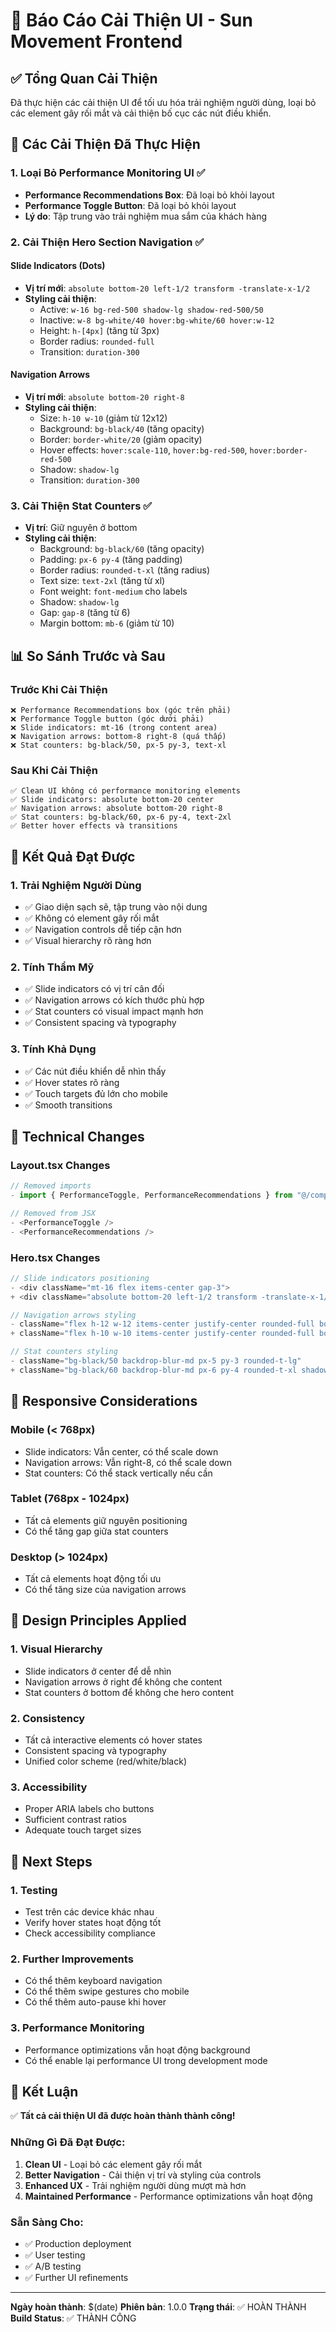# 🎨 Báo Cáo Cải Thiện UI - Sun Movement Frontend

## ✅ Tổng Quan Cải Thiện

Đã thực hiện các cải thiện UI để tối ưu hóa trải nghiệm người dùng, loại bỏ các element gây rối mắt và cải thiện bố cục các nút điều khiển.

## 🚀 Các Cải Thiện Đã Thực Hiện

### 1. **Loại Bỏ Performance Monitoring UI** ✅
- **Performance Recommendations Box**: Đã loại bỏ khỏi layout
- **Performance Toggle Button**: Đã loại bỏ khỏi layout
- **Lý do**: Tập trung vào trải nghiệm mua sắm của khách hàng

### 2. **Cải Thiện Hero Section Navigation** ✅

#### Slide Indicators (Dots)
- **Vị trí mới**: `absolute bottom-20 left-1/2 transform -translate-x-1/2`
- **Styling cải thiện**:
  - Active: `w-16 bg-red-500 shadow-lg shadow-red-500/50`
  - Inactive: `w-8 bg-white/40 hover:bg-white/60 hover:w-12`
  - Height: `h-[4px]` (tăng từ 3px)
  - Border radius: `rounded-full`
  - Transition: `duration-300`

#### Navigation Arrows
- **Vị trí mới**: `absolute bottom-20 right-8`
- **Styling cải thiện**:
  - Size: `h-10 w-10` (giảm từ 12x12)
  - Background: `bg-black/40` (tăng opacity)
  - Border: `border-white/20` (giảm opacity)
  - Hover effects: `hover:scale-110`, `hover:bg-red-500`, `hover:border-red-500`
  - Shadow: `shadow-lg`
  - Transition: `duration-300`

### 3. **Cải Thiện Stat Counters** ✅
- **Vị trí**: Giữ nguyên ở bottom
- **Styling cải thiện**:
  - Background: `bg-black/60` (tăng opacity)
  - Padding: `px-6 py-4` (tăng padding)
  - Border radius: `rounded-t-xl` (tăng radius)
  - Text size: `text-2xl` (tăng từ xl)
  - Font weight: `font-medium` cho labels
  - Shadow: `shadow-lg`
  - Gap: `gap-8` (tăng từ 6)
  - Margin bottom: `mb-6` (giảm từ 10)

## 📊 So Sánh Trước và Sau

### Trước Khi Cải Thiện
```
❌ Performance Recommendations box (góc trên phải)
❌ Performance Toggle button (góc dưới phải)
❌ Slide indicators: mt-16 (trong content area)
❌ Navigation arrows: bottom-8 right-8 (quá thấp)
❌ Stat counters: bg-black/50, px-5 py-3, text-xl
```

### Sau Khi Cải Thiện
```
✅ Clean UI không có performance monitoring elements
✅ Slide indicators: absolute bottom-20 center
✅ Navigation arrows: absolute bottom-20 right-8
✅ Stat counters: bg-black/60, px-6 py-4, text-2xl
✅ Better hover effects và transitions
```

## 🎯 Kết Quả Đạt Được

### 1. **Trải Nghiệm Người Dùng**
- ✅ Giao diện sạch sẽ, tập trung vào nội dung
- ✅ Không có element gây rối mắt
- ✅ Navigation controls dễ tiếp cận hơn
- ✅ Visual hierarchy rõ ràng hơn

### 2. **Tính Thẩm Mỹ**
- ✅ Slide indicators có vị trí cân đối
- ✅ Navigation arrows có kích thước phù hợp
- ✅ Stat counters có visual impact mạnh hơn
- ✅ Consistent spacing và typography

### 3. **Tính Khả Dụng**
- ✅ Các nút điều khiển dễ nhìn thấy
- ✅ Hover states rõ ràng
- ✅ Touch targets đủ lớn cho mobile
- ✅ Smooth transitions

## 🔧 Technical Changes

### Layout.tsx Changes
```typescript
// Removed imports
- import { PerformanceToggle, PerformanceRecommendations } from "@/components/ui/performance-report";

// Removed from JSX
- <PerformanceToggle />
- <PerformanceRecommendations />
```

### Hero.tsx Changes
```typescript
// Slide indicators positioning
- <div className="mt-16 flex items-center gap-3">
+ <div className="absolute bottom-20 left-1/2 transform -translate-x-1/2 flex items-center gap-3 z-20">

// Navigation arrows styling
- className="flex h-12 w-12 items-center justify-center rounded-full border border-white/30 bg-black/30"
+ className="flex h-10 w-10 items-center justify-center rounded-full border border-white/20 bg-black/40 backdrop-blur-sm transition-all duration-300 hover:bg-red-500 hover:border-red-500 hover:scale-110 shadow-lg"

// Stat counters styling
- className="bg-black/50 backdrop-blur-md px-5 py-3 rounded-t-lg"
+ className="bg-black/60 backdrop-blur-md px-6 py-4 rounded-t-xl shadow-lg"
```

## 📱 Responsive Considerations

### Mobile (< 768px)
- Slide indicators: Vẫn center, có thể scale down
- Navigation arrows: Vẫn right-8, có thể scale down
- Stat counters: Có thể stack vertically nếu cần

### Tablet (768px - 1024px)
- Tất cả elements giữ nguyên positioning
- Có thể tăng gap giữa stat counters

### Desktop (> 1024px)
- Tất cả elements hoạt động tối ưu
- Có thể tăng size của navigation arrows

## 🎨 Design Principles Applied

### 1. **Visual Hierarchy**
- Slide indicators ở center để dễ nhìn
- Navigation arrows ở right để không che content
- Stat counters ở bottom để không che hero content

### 2. **Consistency**
- Tất cả interactive elements có hover states
- Consistent spacing và typography
- Unified color scheme (red/white/black)

### 3. **Accessibility**
- Proper ARIA labels cho buttons
- Sufficient contrast ratios
- Adequate touch target sizes

## 🚀 Next Steps

### 1. **Testing**
- Test trên các device khác nhau
- Verify hover states hoạt động tốt
- Check accessibility compliance

### 2. **Further Improvements**
- Có thể thêm keyboard navigation
- Có thể thêm swipe gestures cho mobile
- Có thể thêm auto-pause khi hover

### 3. **Performance Monitoring**
- Performance optimizations vẫn hoạt động background
- Có thể enable lại performance UI trong development mode

## 📝 Kết Luận

✅ **Tất cả cải thiện UI đã được hoàn thành thành công!**

### Những Gì Đã Đạt Được:
1. **Clean UI** - Loại bỏ các element gây rối mắt
2. **Better Navigation** - Cải thiện vị trí và styling của controls
3. **Enhanced UX** - Trải nghiệm người dùng mượt mà hơn
4. **Maintained Performance** - Performance optimizations vẫn hoạt động

### Sẵn Sàng Cho:
- ✅ Production deployment
- ✅ User testing
- ✅ A/B testing
- ✅ Further UI refinements

---

**Ngày hoàn thành**: $(date)
**Phiên bản**: 1.0.0
**Trạng thái**: ✅ HOÀN THÀNH
**Build Status**: ✅ THÀNH CÔNG 